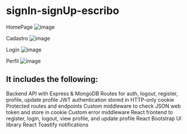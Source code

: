 # signIn-signUp-escribo

HomePage
![image](https://github.com/luanabaratta/signIn-signUp-escribo/assets/68722599/a6d872df-d31f-44e8-b220-10ed955c12cc)

Cadastro
![image](https://github.com/luanabaratta/signIn-signUp-escribo/assets/68722599/b4d0dbfd-af37-4174-b2b0-d2bcf13d2648)

Login
![image](https://github.com/luanabaratta/signIn-signUp-escribo/assets/68722599/0f75be51-ce9d-4859-882c-286202ef351a)

Perfil
![image](https://github.com/luanabaratta/signIn-signUp-escribo/assets/68722599/405bb438-5a72-4e28-adf3-05876bf2bad9)

## It includes the following:

Backend API with Express & MongoDB
Routes for auth, logout, register, profile, update profile
JWT authentication stored in HTTP-only cookie
Protected routes and endpoints
Custom middleware to check JSON web token and store in cookie
Custom error middleware
React frontend to register, login, logout, view profile, and update profile
React Bootstrap UI library
React Toastify notifications






